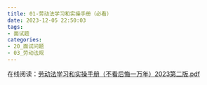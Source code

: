 ```yaml
---
title: 01-劳动法学习和实操手册（必看）
date: 2023-12-05 22:50:03
tags:
- 面试题
categories: 
- 20_面试问题
- 03_劳动法规
---
```




在线阅读：[劳动法学习和实操手册（不看后悔一万年）2023第二版.pdf](http://jy-imgs.oss-cn-beijing.aliyuncs.com/pdf/%E5%8A%B3%E5%8A%A8%E6%B3%95%E5%AD%A6%E4%B9%A0%E5%92%8C%E5%AE%9E%E6%93%8D%E6%89%8B%E5%86%8C%EF%BC%88%E4%B8%8D%E7%9C%8B%E5%90%8E%E6%82%94%E4%B8%80%E4%B8%87%E5%B9%B4%EF%BC%892023%E7%AC%AC%E4%BA%8C%E7%89%88.pdf)

